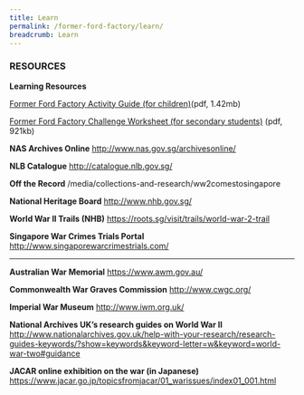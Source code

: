 ```yaml
---
title: Learn
permalink: /former-ford-factory/learn/
breadcrumb: Learn
---
```

### RESOURCES


**Learning Resources**

[Former Ford Factory Activity Guide (for children)](/files/former-ford-factory/Former_Ford_Factory_Activity_Guide_For_Children.pdf)(pdf, 1.42mb)

[Former Ford Factory Challenge Worksheet (for secondary students)](/files/former-ford-factory/Former_Ford_Factory_Challenge_Worksheet_For_Secondary_Students.pdf) (pdf, 921kb)

**NAS Archives Online**
http://www.nas.gov.sg/archivesonline/

**NLB Catalogue**
http://catalogue.nlb.gov.sg/

**Off the Record**
/media/collections-and-research/ww2comestosingapore

**National Heritage Board**
http://www.nhb.gov.sg/

**World War II Trails (NHB)**
https://roots.sg/visit/trails/world-war-2-trail

**Singapore War Crimes Trials Portal**
http://www.singaporewarcrimestrials.com/

------

**Australian War Memorial**
https://www.awm.gov.au/

**Commonwealth War Graves Commission**
http://www.cwgc.org/

**Imperial War Museum**
http://www.iwm.org.uk/

**National Archives UK’s research guides on World War II**
http://www.nationalarchives.gov.uk/help-with-your-research/research-guides-keywords/?show=keywords&keyword-letter=w&keyword=world-war-two#guidance

**JACAR online exhibition on the war (in Japanese)**
https://www.jacar.go.jp/topicsfromjacar/01_warissues/index01_001.html